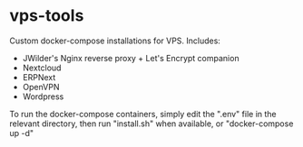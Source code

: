 # vps-tools
Custom docker-compose installations for VPS. Includes:
- JWilder's Nginx reverse proxy + Let's Encrypt companion
- Nextcloud
- ERPNext
- OpenVPN
- Wordpress

To run the docker-compose containers, simply edit the ".env" file in the relevant directory, then run "install.sh" when available, or "docker-compose up -d"
